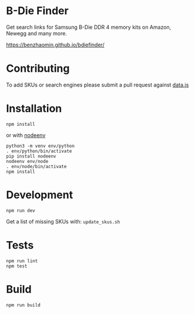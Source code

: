 # B-Die Finder

Get search links for Samsung B-Die DDR 4 memory kits on Amazon, Newegg and many more.

https://benzhaomin.github.io/bdiefinder/

# Contributing

To add SKUs or search engines please submit a pull request against [data.js](src/js/data.js)

# Installation

```
npm install
```

or with [nodeenv](https://github.com/ekalinin/nodeenv)

```
python3 -m venv env/python
. env/python/bin/activate
pip install nodeenv
nodeenv env/node
. env/node/bin/activate
npm install
```

# Development

```
npm run dev
```

Get a list of missing SKUs with: `update_skus.sh`

# Tests

```
npm run lint
npm test
```

# Build

```
npm run build
```
